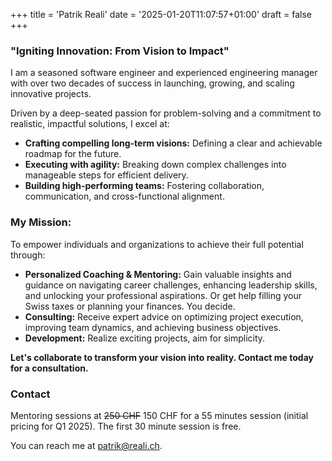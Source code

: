 +++
title = 'Patrik Reali'
date = '2025-01-20T11:07:57+01:00'
draft = false
+++

### "Igniting Innovation: From Vision to Impact"


I am a seasoned software engineer and experienced engineering manager with over two decades of success in launching, growing, and scaling innovative projects.

Driven by a deep-seated passion for problem-solving and a commitment to realistic, impactful solutions, I excel at:

*   **Crafting compelling long-term visions:** Defining a clear and achievable roadmap for the future.
*   **Executing with agility:** Breaking down complex challenges into manageable steps for efficient delivery.
*   **Building high-performing teams:** Fostering collaboration, communication, and cross-functional alignment.

### My Mission:

To empower individuals and organizations to achieve their full potential through:

*   **Personalized Coaching & Mentoring:** Gain valuable insights and guidance on navigating career challenges, enhancing leadership skills, and unlocking your professional aspirations. Or get help filling your Swiss taxes or planning your finances. You decide.
*   **Consulting:** Receive expert advice on optimizing project execution, improving team dynamics, and achieving business objectives.
*   **Development:** Realize exciting projects, aim for simplicity.

**Let's collaborate to transform your vision into reality. Contact me today for a consultation.**


### Contact

Mentoring sessions at ~~250 CHF~~ 150 CHF for a 55 minutes session (initial pricing for Q1 2025). The first 30 minute session is free.

You can reach me at patrik@reali.ch.
